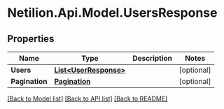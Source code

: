 # Netilion.Api.Model.UsersResponse
## Properties

Name | Type | Description | Notes
------------ | ------------- | ------------- | -------------
**Users** | [**List&lt;UserResponse&gt;**](UserResponse.md) |  | [optional] 
**Pagination** | [**Pagination**](Pagination.md) |  | [optional] 

[[Back to Model list]](../README.md#documentation-for-models) [[Back to API list]](../README.md#documentation-for-api-endpoints) [[Back to README]](../README.md)

